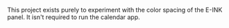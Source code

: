 This project exists purely to experiment with the color spacing of the E-INK panel.
It isn't required to run the calendar app.
